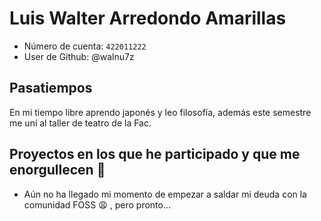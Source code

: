 # Luis Walter Arredondo Amarillas

- Número de cuenta: `422011222`
- User de Github: @walnu7z

## Pasatiempos

  En mi tiempo libre aprendo japonés y leo filosofía, además este semestre me uní al taller de teatro de la Fac.
  
## Proyectos en los que he participado y que me enorgullecen 🐸

- Aún no ha llegado mi momento de empezar a saldar mi deuda con la comunidad FOSS 😩 , pero pronto... 
